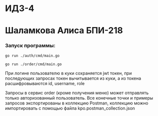 # ИДЗ-4
# Шаламкова Алиса БПИ-218

### Запуск программы:
```
go run ./auth/cmd/main.go
```
```
go run ./order/cmd/main.go
```

При логине пользователю в куки сохраняется jwt токен, 
при последующих запросах токен вычитывается из куки, а из токена расшифровываются id, username, role

Запросы в сервис order (кроме получения меню) может отправлять только авторизованный пользователь.
Все конечные точки и примеры запросов экспортированы в коллекцию Postman,
коллекцию можно импортировать с помощью файла kpo.postman_collection.json